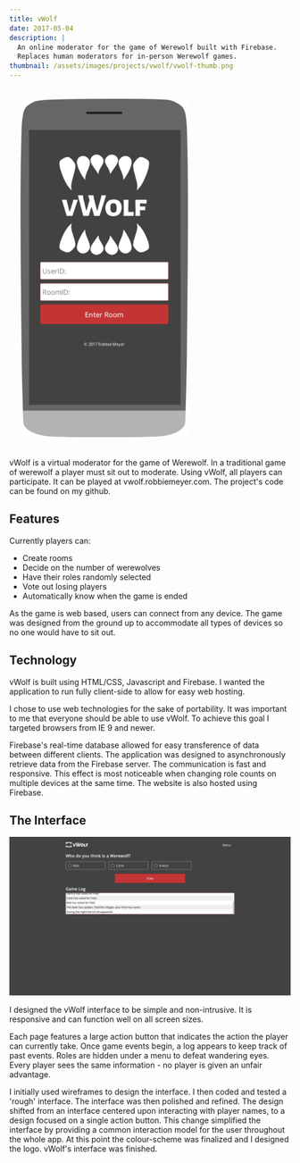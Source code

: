 ```yaml
---
title: vWolf
date: 2017-05-04
description: |
  An online moderator for the game of Werewolf built with Firebase.
  Replaces human moderators for in-person Werewolf games.
thumbnail: /assets/images/projects/vwolf/vwolf-thumb.png
---
```


<img alt='vWolf Login' class='float-right' style='max-width: 300px; padding: 20px' src="/assets/images/projects/vwolf/vwolf-phone.png"/>

vWolf is a virtual moderator for the game of Werewolf. In a traditional game of werewolf a player must sit out to moderate. Using vWolf, all players can participate. It can be played at vwolf.robbiemeyer.com. The project's code can be found on my github.

## Features
Currently players can:

- Create rooms
- Decide on the number of werewolves
- Have their roles randomly selected
- Vote out losing players
- Automatically know when the game is ended

As the game is web based, users can connect from any device. The game was designed from the ground up to accommodate all types of devices so no one would have to sit out.

## Technology 

vWolf is built using HTML/CSS, Javascript and Firebase. I wanted the application to run fully client-side to allow for easy web hosting.

I chose to use web technologies for the sake of portability. It was important to me that everyone should be able to use vWolf. To achieve this goal I targeted browsers from IE 9 and newer.

Firebase's real-time database allowed for easy transference of data between different clients. The application was designed to asynchronously retrieve data from the Firebase server. The communication is fast and responsive. This effect is most noticeable when changing role counts on multiple devices at the same time. The website is also hosted using Firebase.

## The Interface

![vWolf Interface](/assets/images/projects/vwolf/vwolf-ingame.png)

I designed the vWolf interface to be simple and non-intrusive. It is responsive and can function well on all screen sizes.

Each page features a large action button that indicates the action the player can currently take. Once game events begin, a log appears to keep track of past events. Roles are hidden under a menu to defeat wandering eyes. Every player sees the same information - no player is given an unfair advantage.

I initially used wireframes to design the interface. I then coded and tested a 'rough' interface. The interface was then polished and refined. The design shifted from an interface centered upon interacting with player names, to a design focused on a single action button. This change simplified the interface by providing a common interaction model for the user throughout the whole app. At this point the colour-scheme was finalized and I designed the logo. vWolf's interface was finished.

